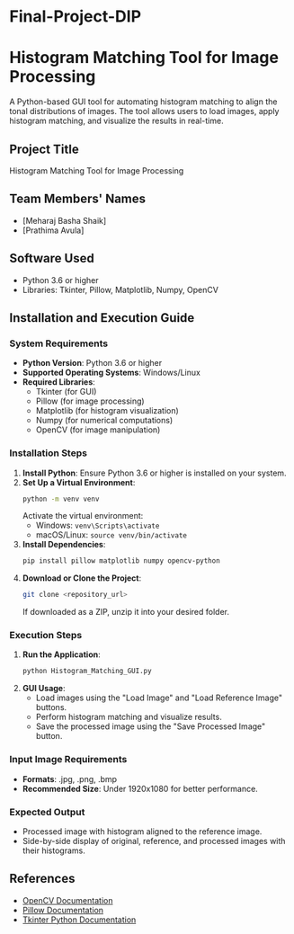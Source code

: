 # Final-Project-DIP

# Histogram Matching Tool for Image Processing

A Python-based GUI tool for automating histogram matching to align the tonal distributions of images. The tool allows users to load images, apply histogram matching, and visualize the results in real-time.

## Project Title

Histogram Matching Tool for Image Processing

## Team Members' Names

- [Meharaj Basha Shaik]
- [Prathima Avula]

## Software Used

- Python 3.6 or higher
- Libraries: Tkinter, Pillow, Matplotlib, Numpy, OpenCV

## Installation and Execution Guide

### System Requirements

- **Python Version**: Python 3.6 or higher
- **Supported Operating Systems**: Windows/Linux
- **Required Libraries**:
  - Tkinter (for GUI)
  - Pillow (for image processing)
  - Matplotlib (for histogram visualization)
  - Numpy (for numerical computations)
  - OpenCV (for image manipulation)

### Installation Steps

1. **Install Python**: Ensure Python 3.6 or higher is installed on your system.  
2. **Set Up a Virtual Environment**:
   ```bash
   python -m venv venv
   ```
   Activate the virtual environment:
   - Windows: `venv\Scripts\activate`
   - macOS/Linux: `source venv/bin/activate`
3. **Install Dependencies**:
   ```bash
   pip install pillow matplotlib numpy opencv-python
   ```
4. **Download or Clone the Project**:
   ```bash
   git clone <repository_url>
   ```
   If downloaded as a ZIP, unzip it into your desired folder.

### Execution Steps

1. **Run the Application**:
   ```bash
   python Histogram_Matching_GUI.py
   ```
2. **GUI Usage**:
   - Load images using the "Load Image" and "Load Reference Image" buttons.
   - Perform histogram matching and visualize results.
   - Save the processed image using the "Save Processed Image" button.

### Input Image Requirements

- **Formats**: .jpg, .png, .bmp  
- **Recommended Size**: Under 1920x1080 for better performance.  

### Expected Output

- Processed image with histogram aligned to the reference image.
- Side-by-side display of original, reference, and processed images with their histograms.

## References

- [OpenCV Documentation](https://docs.opencv.org/4.x/index.html)
- [Pillow Documentation](https://pillow.readthedocs.io/en/stable/)
- [Tkinter Python Documentation](https://docs.python.org/3/library/tk.html)
